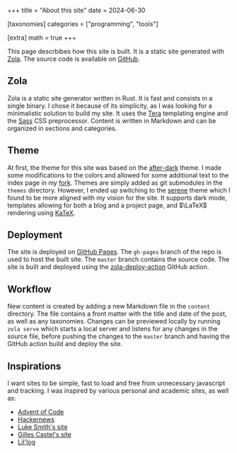 +++
title = "About this site"
date = 2024-06-30

[taxonomies]
categories = ["programming", "tools"]

[extra]
math = true
+++

This page descrbibes how this site is built. It is a static site generated with [Zola](https://www.getzola.org/). The source code is available on
[GitHub](https://github.com/samyhaff/samyhaff.github.io/tree/master).

<!-- more -->

## Zola

Zola is a static site generator written in Rust. It is fast and consists in a single binary. I chose it because of its simplicity, as I was looking for a minimalistic solution to build my site.
It uses the [Tera](https://keats.github.io/tera/) templating engine and the [Sass](https://sass-lang.com/) CSS preprocessor.
Content is written in Markdown and can be organized in sections and categories.

## Theme

At first, the theme for this site was based on the [after-dark](https://github.com/getzola/after-dark) theme. I made some modifications to the colors and allowed for some additional text to the
index page in my [fork](https://github.com/samyhaff/after-dark). Themes are simply added as git submodules in the `themes` directory.
However, I ended up switching to the [serene](https://github.com/isunjn/serene/blob/latest/USAGE.md) theme which I found to be more aligned with my vision for the site.
It supports dark mode, templates allowing for both a blog and a project page, and $\LaTeX$ rendering using [KaTeX](https://katex.org/).

## Deployment

The site is deployed on [GitHub Pages](https://pages.github.com/). The `gh-pages` branch of the repo is used to host the built site. The `master` branch contains the source code.
The site is built and deployed using the [zola-deploy-action](https://github.com/shalzz/zola-deploy-action) GitHub action.

## Workflow

New content is created by adding a new Markdown file in the `content` directory. The file contains a front matter with the title and date of the post, as well as any taxonomies.
Changes can be previewed locally by running `zola serve` which starts a local server and listens for any changes in the source file, before pushing the changes to the `master` branch
and having the GitHub action build and deploy the site.

## Inspirations

I want sites to be simple, fast to load and free from unnecessary javascript and tracking. I was inspired by various personal and academic sites, as well as:

* [Advent of Code](https://adventofcode.com/)
* [Hackernews](https://news.ycombinator.com/)
* [Luke Smith's site](https://lukesmith.xyz/)
* [Gilles Castel's site](https://castel.dev)
* [Lil'log](https://lilianweng.github.io)
